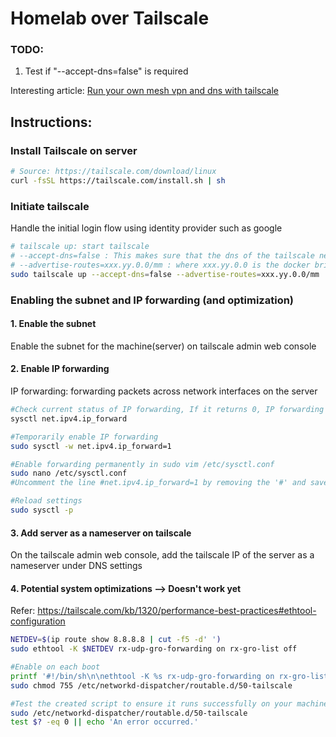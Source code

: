 # Homelab over Tailscale

### TODO:
1. Test if "--accept-dns=false" is required

Interesting article: [Run your own mesh vpn and dns with tailscale](https://shotor.com/blog/run-your-own-mesh-vpn-and-dns-with-tailscale-and-pihole/)

## Instructions:

### Install Tailscale on server
```bash
# Source: https://tailscale.com/download/linux
curl -fsSL https://tailscale.com/install.sh | sh
```

### Initiate tailscale

Handle the initial login flow using identity provider such as google

```bash
# tailscale up: start tailscale
# --accept-dns=false : This makes sure that the dns of the tailscale network (tailnet) isn't set as itself 
# --advertise-routes=xxx.yy.0.0/mm : where xxx.yy.0.0 is the docker bridge network and mm is the subnetmask in CIDR format
sudo tailscale up --accept-dns=false --advertise-routes=xxx.yy.0.0/mm
```

### Enabling the subnet and IP forwarding (and optimization)

#### 1. Enable the subnet
Enable the subnet for the machine(server) on tailscale admin web console

#### 2. Enable IP forwarding 
IP forwarding: forwarding packets across network interfaces on the server

```bash
#Check current status of IP forwarding, If it returns 0, IP forwarding is disabled, and if 1 then it's enabled.
sysctl net.ipv4.ip_forward

#Temporarily enable IP forwarding
sudo sysctl -w net.ipv4.ip_forward=1

#Enable forwarding permanently in sudo vim /etc/sysctl.conf
sudo nano /etc/sysctl.conf
#Uncomment the line #net.ipv4.ip_forward=1 by removing the '#' and save

#Reload settings
sudo sysctl -p
```

#### 3. Add server as a nameserver on tailscale
On the tailscale admin web console, add the tailscale IP of the server as a nameserver under DNS settings

#### 4. Potential system optimizations --> **Doesn't work yet**
Refer: https://tailscale.com/kb/1320/performance-best-practices#ethtool-configuration

```bash
NETDEV=$(ip route show 8.8.8.8 | cut -f5 -d' ')
sudo ethtool -K $NETDEV rx-udp-gro-forwarding on rx-gro-list off

#Enable on each boot
printf '#!/bin/sh\n\nethtool -K %s rx-udp-gro-forwarding on rx-gro-list off \n' "$(ip route show 0/0 | cut -f5 -d" ")" | sudo tee /etc/networkd-dispatcher/routable.d/50-tailscale
sudo chmod 755 /etc/networkd-dispatcher/routable.d/50-tailscale

#Test the created script to ensure it runs successfully on your machine:
sudo /etc/networkd-dispatcher/routable.d/50-tailscale
test $? -eq 0 || echo 'An error occurred.'
```